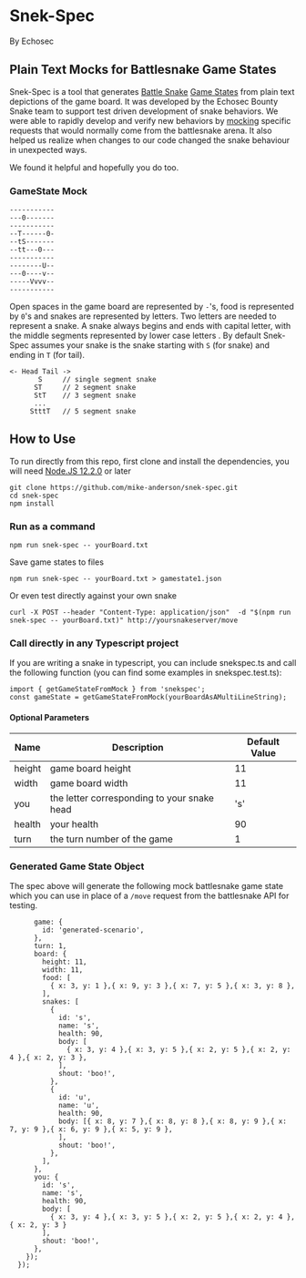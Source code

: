 # Snek-Spec

By Echosec

## Plain Text Mocks for Battlesnake Game States

Snek-Spec is a tool that generates [Battle Snake](https://play.battlesnake.com/) [Game States](https://docs.battlesnake.com/snake-api#tag/endpoints/paths/~1move/post) from plain text depictions of the game board. It was developed by the Echosec Bounty Snake team to support test driven development of snake behaviors. We were able to rapidly develop and verify new behaviors by [mocking](https://circleci.com/blog/how-to-test-software-part-i-mocking-stubbing-and-contract-testing/) specific requests that would normally come from the battlesnake arena. It also helped us realize when changes to our code changed the snake behaviour in unexpected ways.

We found it helpful and hopefully you do too.

### GameState Mock

```
-----------
---0-------
-----------
--T------0-
--tS-------
--tt---0---
-----------
--------U--
---0----v--
-----Vvvv--
-----------
```

Open spaces in the game board are represented by `-`'s, food is represented by `0`'s and snakes are represented by letters. Two letters are needed to represent a snake. A snake always begins and ends with capital letter, with the middle segments represented by lower case letters . By default Snek-Spec assumes your snake is the snake starting with `S` (for snake) and ending in `T` (for tail).

```
<- Head Tail ->
       S     // single segment snake
      ST     // 2 segment snake
      StT    // 3 segment snake
      ...
     StttT   // 5 segment snake
```

## How to Use

To run directly from this repo, first clone and install the dependencies, you will need [Node.JS 12.2.0](https://nodejs.org/en/) or later

```
git clone https://github.com/mike-anderson/snek-spec.git
cd snek-spec
npm install
```

### Run as a command

```
npm run snek-spec -- yourBoard.txt
```

Save game states to files

```
npm run snek-spec -- yourBoard.txt > gamestate1.json
```

Or even test directly against your own snake

```
curl -X POST --header "Content-Type: application/json"  -d "$(npm run snek-spec -- yourBoard.txt)" http://yoursnakeserver/move
```

### Call directly in any Typescript project

If you are writing a snake in typescript, you can include snekspec.ts and call the following function (you can find some examples in snekspec.test.ts):

```
import { getGameStateFromMock } from 'snekspec';
const gameState = getGameStateFromMock(yourBoardAsAMultiLineString);
```

#### Optional Parameters

| Name    | Description                           | Default Value  |
| ------- |------------------------------------------------- | --- |
| height  | game board height                                | 11  |
| width   | game board width                                 | 11  |
| you     | the letter corresponding to your snake head      | 's' |
| health  | your health                                      | 90  |
| turn    | the turn number of the game                      | 1   |

### Generated Game State Object

The spec above will generate the following mock battlesnake game state which you can use in place of a `/move` request from the battlesnake API for testing.

```
      game: {
        id: 'generated-scenario',
      },
      turn: 1,
      board: {
        height: 11,
        width: 11,
        food: [
          { x: 3, y: 1 },{ x: 9, y: 3 },{ x: 7, y: 5 },{ x: 3, y: 8 },
        ],
        snakes: [
          {
            id: 's',
            name: 's',
            health: 90,
            body: [
              { x: 3, y: 4 },{ x: 3, y: 5 },{ x: 2, y: 5 },{ x: 2, y: 4 },{ x: 2, y: 3 },
            ],
            shout: 'boo!',
          },
          {
            id: 'u',
            name: 'u',
            health: 90,
            body: [{ x: 8, y: 7 },{ x: 8, y: 8 },{ x: 8, y: 9 },{ x: 7, y: 9 },{ x: 6, y: 9 },{ x: 5, y: 9 },
            ],
            shout: 'boo!',
          },
        ],
      },
      you: {
        id: 's',
        name: 's',
        health: 90,
        body: [
          { x: 3, y: 4 },{ x: 3, y: 5 },{ x: 2, y: 5 },{ x: 2, y: 4 },{ x: 2, y: 3 }
        ],
        shout: 'boo!',
      },
    });
  });
  ```